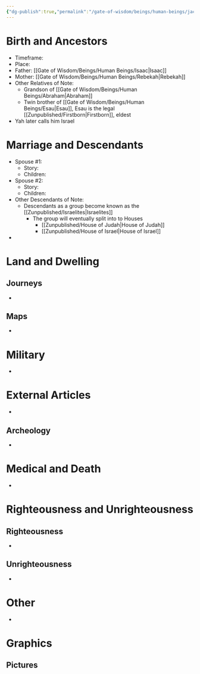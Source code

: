 ```yaml
---
{"dg-publish":true,"permalink":"/gate-of-wisdom/beings/human-beings/jacob/","tags":["#GateWisdom","HumanBeing"]}
---
```



# Birth and Ancestors
- Timeframe:
- Place:
- Father: [[Gate of Wisdom/Beings/Human Beings/Isaac\|Isaac]]
- Mother: [[Gate of Wisdom/Beings/Human Beings/Rebekah\|Rebekah]]
- Other Relatives of Note: 
	- Grandson of [[Gate of Wisdom/Beings/Human Beings/Abraham\|Abraham]]
	- Twin brother of [[Gate of Wisdom/Beings/Human Beings/Esau\|Esau]], Esau is the legal [[Zunpublished/Firstborn\|Firstborn]], eldest
-  Yah later calls him Israel

# Marriage and Descendants
- Spouse #1:
	- Story:
	- Children:
- Spouse #2:
	- Story:
	- Children:
- Other Descendants of Note:
	- Descendants as a group become known as the [[Zunpublished/Israelites\|Israelites]]
		- The group will eventually split into to Houses
			- [[Zunpublished/House of Judah\|House of Judah]]
			- [[Zunpublished/House of Israel\|House of Israel]]
-  

# Land and Dwelling
## Journeys
- 

## Maps
- 

# Military
- 

# External Articles
- 

## Archeology
- 

# Medical and Death
- 

# Righteousness and Unrighteousness
## Righteousness
- 

## Unrighteousness
- 

# Other
- 


# Graphics
## Pictures



